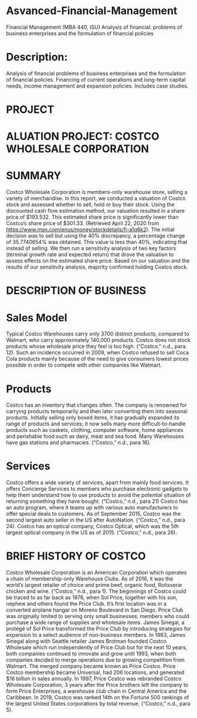 # Asvanced-Financial-Management
Financial Management (MBA 440, ISU) Analysis of financial. problems of business enterprises and the formulation of financial policies

# Description: 
Analysis of financial problems of business enterprises and the formulation of financial policies. Financing of current operations and
long-term capital needs, income management and expansion policies. Includes case studies. 

# PROJECT

# ALUATION PROJECT: COSTCO WHOLESALE CORPORATION

# SUMMARY
Costco Wholesale Corporation is members-only warehouse store, selling a variety of
merchandise. In this report, we conducted a valuation of Costco stock and assessed whether to
sell, hold or buy their stock. Using the discounted cash flow estimation method, our valuation
resulted in a share price of $193.532. This estimated share price is significantly lower than
Costco’s share price of $301.33. (Retrieved April 22, 2020 from https://www.msn.com/enus/money/stockdetails/fi-a1q6k2).
The initial decision was to sell but using the 40%
discrepancy, a percentage change of 35.7740654% was obtained. This value is less than 40%,
indicating that instead of selling. We then run a sensitivity analysis of
two key factors (terminal growth rate and expected return) that drove the valuation to assess
effects on the estimated share price. Based on our valuation and the results of our sensitivity
analysis, majority confirmed holding Costco stock.

# DESCRIPTION OF BUSINESS
  # Sales Model
Typical Costco Warehouses carry only 3700 distinct products, compared to Walmart, who
carry approximately 140,000 products. Costco does not stock products whose wholesale price
they feel is too high. (“Costco,” n.d., para. 12). Such an incidence occurred in 2009, when
Costco refused to sell Coca Cola products mainly because of the need to give consumers lowest
prices possible in order to compete with other companies like Walmart.

 # Products
Costco has an inventory that changes often. The company is renowned for carrying products
temporarily and then later converting them into seasonal products. Initially selling only boxed
items, it has gradually expanded its range of products and services; it now sells many more
difficult-to-handle products such as caskets, clothing, computer software, home appliances and
perishable food such as dairy, meat and sea food. Many Warehouses have gas stations and
pharmacies. (“Costco,” n.d., para 16).

# Services
Costco offers a wide variety of services, apart from mainly food services. It offers Concierge
Services to members who purchase electronic gadgets to help them understand how to use
products to avoid the potential situation of returning something they have bought. (“Costco,”
n.d., para 21) Costco has an auto program, where it teams up with various auto manufacturers
to offer special deals to customers. As of September 2015, Costco was the second largest auto
seller in the US after AutoNation. (“Costco,” n.d., para 24). Costco has an optical company,
Costco Optical, which was the 5th largest optical company in the US as of 2015. (“Costco,”
n.d., para 26).

# BRIEF HISTORY OF COSTCO
Costco Wholesale Corporation is an American Corporation which operates a chain of
membership-only Warehouse Clubs. As of 2016, it was the world’s largest retailer of choice
and prime beef, organic food, Rotisserie chicken and wine. (“Costco,” n.d., para 1).
The beginnings of Costco could be traced to as far back as 1976, when Sol Price, together with
his son, nephew and others found the Price Club. It’s first location was in a converted airplane
hangar on Moreno Boulevard in San Diego. Price Club was originally limited to serving only
small businesses; members who could purchase a wide range of supplies and wholesale items.
James Sinegal, a protégé of Sol Price transformed the Price Club by introducing strategies for
expansion to a select audience of non-business members. In 1983, James Sinegal along with
Seattle retailer James Brotman founded Costco Wholesale which run independently of Price
Club but for the next 10 years, both companies continued to innovate and grow until 1993,
when both companies decided to merge operations due to growing competition from Walmart.
The merged company became known as Price Costco.
Price Costco membership became Universal, had 206 locations, and generated $16 billion in
sales annually. In 1997, Price Costco was rebranded Costco Wholesale Corporation, 3 years
after the Price brothers left the company to form Price Enterprises, a warehouse club chain in
Central America and the Caribbean. In 2019, Costco was ranked 14th on the Fortune 500
rankings of the largest United States corporations by total revenue. (“Costco,” n.d., para 5).

